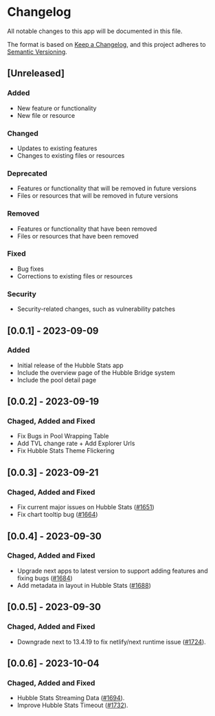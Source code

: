 # Changelog

All notable changes to this app will be documented in this file.

The format is based on [Keep a Changelog](https://keepachangelog.com/en/1.0.0/),
and this project adheres to [Semantic Versioning](https://semver.org/spec/v2.0.0.html).

## [Unreleased]

### Added

- New feature or functionality
- New file or resource

### Changed

- Updates to existing features
- Changes to existing files or resources

### Deprecated

- Features or functionality that will be removed in future versions
- Files or resources that will be removed in future versions

### Removed

- Features or functionality that have been removed
- Files or resources that have been removed

### Fixed

- Bug fixes
- Corrections to existing files or resources

### Security

- Security-related changes, such as vulnerability patches

## [0.0.1] - 2023-09-09

### Added

- Initial release of the Hubble Stats app
- Include the overview page of the Hubble Bridge system
- Include the pool detail page

## [0.0.2] - 2023-09-19

### Chaged, Added and Fixed

- Fix Bugs in Pool Wrapping Table
- Add TVL change rate + Add Explorer Urls
- Fix Hubble Stats Theme Flickering

## [0.0.3] - 2023-09-21

### Chaged, Added and Fixed

- Fix current major issues on Hubble Stats ([#1651](https://github.com/webb-tools/webb-dapp/pull/1651))
- Fix chart tooltip bug ([#1664](https://github.com/webb-tools/webb-dapp/pull/1664))

## [0.0.4] - 2023-09-30

### Chaged, Added and Fixed

- Upgrade next apps to latest version to support adding features and fixing bugs ([#1684](https://github.com/webb-tools/webb-dapp/pull/1684))
- Add metadata in layout in Hubble Stats ([#1688](https://github.com/webb-tools/webb-dapp/pull/1688))

## [0.0.5] - 2023-09-30

### Chaged, Added and Fixed

- Downgrade next to 13.4.19 to fix netlify/next runtime issue ([#1724](https://github.com/webb-tools/webb-dapp/pull/1724)).

## [0.0.6] - 2023-10-04

### Chaged, Added and Fixed

- Hubble Stats Streaming Data ([#1694](https://github.com/webb-tools/webb-dapp/pull/1694)).
- Improve Hubble Stats Timeout ([#1732](https://github.com/webb-tools/webb-dapp/pull/1732)).
